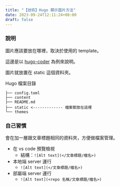 ```yaml
---
title: "【技術】Hugo 顯示圖片方法"
date: 2023-09-24T12:11:24+08:00
draft: false
---
```


### 說明

圖片應該要放在哪裡，取決於使用的 template。

這邊是以 [hugo-coder](https://github.com/luizdepra/hugo-coder) 為例來說明。

圖片就放置在 static 這個資料夾。

Hugo 檔案目錄

```
├── config.toml
├── content
├── README.md
├── static <------------- 檔案都放在這裡
└── themes
```

### 自己習慣

會在加一層跟文章標題相同的資料夾，方便做檔案管理。

- 在 vs code 預覽檢視
  - 結構：`![Alt text](</文章標題/檔名>)`
- 本地端 server 運行
  - `![Alt text](</文章標題/檔名>)`
- 部屬端 server 運行
  - `![Alt text](<repo 名稱/文章標題/檔名>)`

